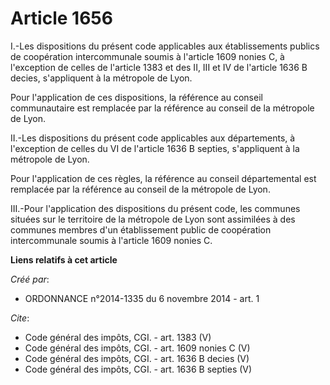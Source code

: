 # Article 1656

I.-Les dispositions du présent code applicables aux établissements publics de coopération intercommunale soumis à l'article
1609 nonies C, à l'exception de celles de l'article 1383 et des II, III et IV de l'article 1636 B decies, s'appliquent à la
métropole de Lyon. 

Pour l'application de ces dispositions, la référence au conseil communautaire est remplacée par la référence au conseil de la
métropole de Lyon. 

II.-Les dispositions du présent code applicables aux départements, à l'exception de celles du VI de l'article 1636 B septies,
s'appliquent à la métropole de Lyon. 

Pour l'application de ces règles, la référence au conseil départemental est remplacée par la référence au conseil de la
métropole de Lyon. 

III.-Pour l'application des dispositions du présent code, les communes situées sur le territoire de la métropole de Lyon sont
assimilées à des communes membres d'un établissement public de coopération intercommunale soumis à l'article 1609 nonies C.

**Liens relatifs à cet article**

_Créé par_:

  - ORDONNANCE n°2014-1335 du 6 novembre 2014 - art. 1

_Cite_:

  - Code général des impôts, CGI. - art. 1383 (V)
  - Code général des impôts, CGI. - art. 1609 nonies C (V)
  - Code général des impôts, CGI. - art. 1636 B decies (V)
  - Code général des impôts, CGI. - art. 1636 B septies (V)
